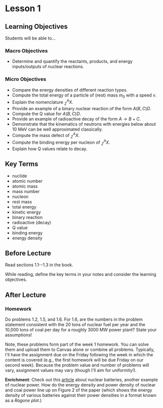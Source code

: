 # Lesson 1

## Learning Objectives

Students will be able to...

### Macro Objectives

 - Determine and quantify the reactants, products, and energy inputs/outputs of nuclear reactions.

### Micro Objectives

 - Compare the energy densities of different reaction types.
 - Compute the total energy of a particle of (rest) mass $m_0$ with a speed $v$.
 - Explain the nomenclature ${}^A_Z X$.
 - Provide an example of a binary nuclear reaction of the form $A(B,C)D$.
 - Compute the Q value for $A(B,C)D$.
 - Provide an example of radioactive decay of the form $A \to B + C$.
 - Demonstrate that the kinematics of neutrons with energies below about 10 MeV can be well approximated classically.
 - Compute the mass defect of ${}^A_Z X$.
 - Compute the binding energy per nucleon of ${}^A_Z X$.
 - Explain how Q values relate to decay.

## Key Terms

 - nuclide
 - atomic number
 - atomic mass
 - mass number
 - nucleon
 - rest mass
 - total energy
 - kinetic energy
 - binary reaction
 - radioactive (decay)
 - Q value
 - binding energy
 - energy density

## Before Lecture

Read sections 1.1--1.3 in the book.

While reading, define the key terms in your notes and consider the learning objectives.

## After Lecture

### Homework

Do problems 1.2, 1.5, and 1.6.  For 1.6, are the numbers in the problem statement consistent with the 20 tons of nuclear fuel per year and the 10,000 tons of coal per day for a roughly 3000 MW power plant?  State your assumptions!

Note, these problems form part of the week 1 homework.  You can solve them and upload them to Canvas alone or combine all problems.  Typically, I'll have the assignment due on the Friday following the week in which the content is covered (e.g., the first homework will be due Friday on our second week).  Because the problem value and number of problems will vary, assignment values may vary (though I'll aim for uniformity!).

**Enrichment**: Check out this [article](https://arxiv.org/pdf/1511.07427.pdf) about nuclear batteries, another example of nuclear power.  How do the energy density and power density of nuclear and coal power line up on Figure 2 of the paper (which shows the energy density of various batteries against their power densities in a format known as a *Ragone plot*.)


